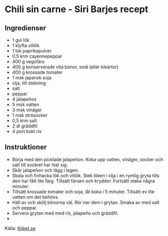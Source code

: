 # Chili sin carne - Siri Barjes recept

## Ingredienser

* 1  gul lök
* 1 klyfta vitlök
* 1 tsk paprikapulver
* 0,5 krm cayennepeppar
* 400 g vegofärs
* 400 g konserverade vita bönor, små (eller kikärtor)
* 400 g krossade tomater
* 1 msk japansk soja
* olja, till stekning
* salt
* peppar
* 4  jalapeños
* 5 msk vatten
* 3 msk vinäger
* 1 msk strösocker
* 0,5 krm salt
* 2 dl gräddfil
* 4 port kokt ris

## Instruktioner

* Börja med den picklade jalapeñon. Koka upp vatten, vinäger, socker och salt till sockret har löst sig.   
* Skär jalapeñon och lägg i lagen. 
* Skala och finhacka lök och vitlök. Stek löken i olja i en rymlig gryta tills den har fått lite färg. Tillsätt färsen och kryddor. Fortsätt steka några minuter.
* Tillsätt krossade tomater och soja, låt koka i 5 minuter. Tillsätt ev lite vatten om det behövs. 
* Häll av och skölj bönorna väl. Rör ner dem i grytan. Smaka av med salt och peppar.
* Servera grytan med med ris, jalapeño och gräddfil.
* 

Källa: [Köket.se](https://www.koket.se/chili-sin-carne-siri-barjes-recept)